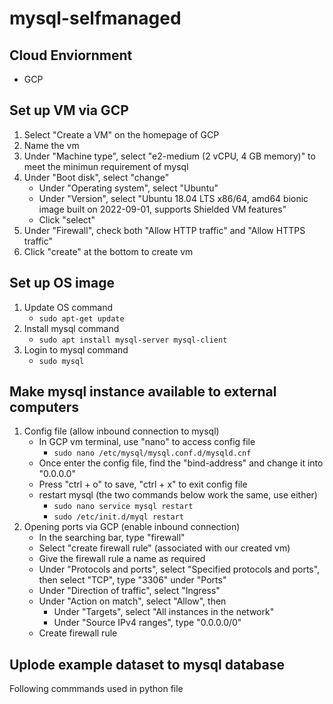 # mysql-selfmanaged

## Cloud Enviornment
- GCP

## Set up VM via GCP
1. Select "Create a VM" on the homepage of GCP
2. Name the vm
3. Under "Machine type", select "e2-medium (2 vCPU, 4 GB memory)" to meet the minimun requirement of mysql
4. Under "Boot disk", select "change"
    - Under "Operating system", select "Ubuntu"
    - Under "Version", select "Ubuntu 18.04 LTS x86/64, amd64 bionic image built on 2022-09-01, supports Shielded VM features"
    - Click "select"
5. Under "Firewall", check both "Allow HTTP traffic" and "Allow HTTPS traffic"
6. Click "create" at the bottom to create vm
 
## Set up OS image
1. Update OS command
    - `sudo apt-get update`
2. Install mysql command
    - `sudo apt install mysql-server mysql-client`
3. Login to mysql command 
    - `sudo mysql`

## Make mysql instance available to external computers
1. Config file (allow inbound connection to mysql)
    - In GCP vm terminal, use "nano" to access config file
        - `sudo nano /etc/mysql/mysql.conf.d/mysqld.cnf`
    - Once enter the config file, find the "bind-address" and change it into "0.0.0.0"
    - Press "ctrl + o" to save, "ctrl + x" to exit config file
    - restart mysql (the two commands below work the same, use either)
        - `sudo nano service mysql restart`
        - `sudo /etc/init.d/myql restart`
2. Opening ports via GCP (enable inbound connection)
    - In the searching bar, type "firewall"
    - Select "create firewall rule" (associated with our created vm)
    - Give the firewall rule a name as required
    - Under "Protocols and ports", select "Specified protocols and ports", then select "TCP", type "3306" under "Ports"
    - Under "Direction of traffic", select "Ingress"
    - Under "Action on match", select "Allow", then
        - Under "Targets", select "All instances in the network"
        - Under "Source IPv4 ranges", type "0.0.0.0/0"
    - Create firewall rule

## Uplode example dataset to mysql database
Following commmands used in python file
